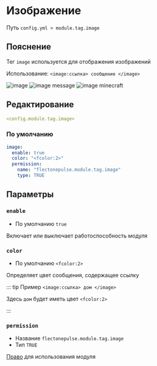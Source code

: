# Изображение
Путь `config.yml > module.tag.image`

## Пояснение
Тег `image` используется для отображения изображений

Использование: `<image:ссылка> сообщение </image>`

![image](https://i.imgur.com/hX8U4T7.png)
![image message](/imagemessage.png)
![image minecraft](/imageminecraft.png)


## Редактирование
```yaml
<config.module.tag.image>
```

### По умолчанию
```yaml
image:
  enable: true
  color: "<fcolor:2>"
  permission:
    name: "flectonepulse.module.tag.image"
    type: TRUE
```

## Параметры

### `enable`
- По умолчанию `true`

Включает или выключает работоспособность модуля

### `color`
- По умолчанию `<fcolor:2>`

Определяет цвет сообщения, содержащее ссылку

::: tip Пример
`<image:ссылка> дом </image>`

Здесь `дом` будет иметь цвет `<fcolor:2>`

:::

### `permission`
- Название `flectonepulse.module.tag.image`
- Тип `TRUE`

[Право](/ru/config/module/#пояснение) для использования модуля